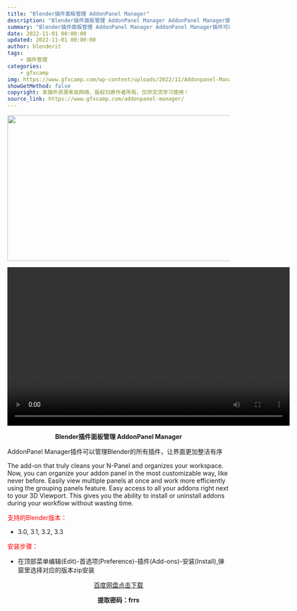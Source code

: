 ```yaml
---
title: "Blender插件面板管理 AddonPanel Manager"
description: "Blender插件面板管理 AddonPanel Manager AddonPanel Manager插件可以管理Blender的所有插件，让界面更加整洁有序 The add-on that trul..."
summary: "Blender插件面板管理 AddonPanel Manager AddonPanel Manager插件可以管理Blender的所有插件，让界面更加整洁有序 The add-on that trul..."
date: 2022-11-01 00:00:00
updated: 2022-11-01 00:00:00
author: blenderit
tags: 
    - 插件管理
categories:
    - gfxcamp
img: https://www.gfxcamp.com/wp-content/uploads/2022/11/Addonpanel-Manager.jpg
showGetMethod: false
copyright: 本插件资源来自网络，版权归原作者所有，仅供交流学习使用！
source_link: https://www.gfxcamp.com/addonpanel-manager/
---
```

<div><p><img decoding="async" class="aligncenter size-full wp-image-107949" src="https://www.gfxcamp.com/wp-content/uploads/2022/11/Addonpanel-Manager.jpg" data-src="https://www.gfxcamp.com/wp-content/uploads/2022/11/Addonpanel-Manager.jpg" alt="" width="590" height="331" data-srcset="https://www.gfxcamp.com/wp-content/uploads/2022/11/Addonpanel-Manager.jpg 590w, https://www.gfxcamp.com/wp-content/uploads/2022/11/Addonpanel-Manager-150x84.jpg 150w" data-sizes="(max-width: 590px) 100vw, 590px"><br>
</p><center><div style="width: 640px;" class="wp-video"><!--[if lt IE 9]><script>document.createElement('video');</script><![endif]-->
<video class="wp-video-shortcode" id="video-107948-1" width="640" height="360" preload="true" controls="controls"><source type="video/mp4" src="https://cloud.video.taobao.com//play/u/80049544/p/2/e/6/t/1/384174021005.mp4?_=1"></source><a href="https://cloud.video.taobao.com//play/u/80049544/p/2/e/6/t/1/384174021005.mp4">https://cloud.video.taobao.com//play/u/80049544/p/2/e/6/t/1/384174021005.mp4</a></video></div></center><p style="text-align: center;"><strong>Blender插件面板管理 AddonPanel Manager</strong></p><p>AddonPanel Manager插件可以管理Blender的所有插件，让界面更加整洁有序</p><p>The add-on that truly cleans your N-Panel and organizes your workspace. Now, you can organize your addon panel in the most customizable way, like never before. Easily view multiple panels at once and work more efficiently using the grouping panels feature. Easy access to all your addons right next to your 3D Viewport. This gives you the ability to install or uninstall addons during your workflow without wasting time.</p><p style="text-align: left;"><span style="color: #ff0000;">支持的Blender版本：</span></p><ul>
<li style="text-align: left;">3.0, 3.1, 3.2, 3.3</li>
</ul><p><span style="color: #ff0000;">安装步骤：</span></p><ul>
<li>在顶部菜单编辑(Edit)-首选项(Preference)-插件(Add-ons)-安装(Install),弹窗里选择对应的版本zip安装</li>
</ul><p style="text-align: center;"><a class="maxbutton-3 maxbutton maxbutton-baidu" target="_blank" rel="noopener" href="https://pan.baidu.com/s/1qNxEAHXBHMiePUbmqIgJwg?pwd=frrs"><span class="mb-text">百度网盘点击下载</span></a></p><p style="text-align: center;"><strong>提取密码：frrs</strong></p></div>